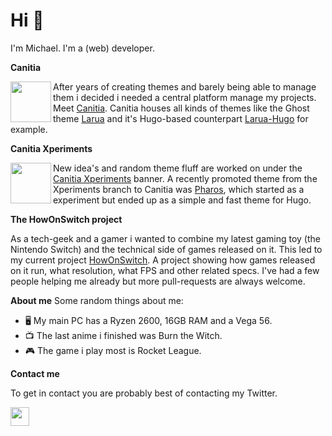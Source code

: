# Hi 👋

I'm Michael. I'm a (web) developer. 

**Canitia**

<a href="https://github.com/Canitia"><img height="65" align="left" src="https://github.com/boumannm/boumannm/blob/master/icon/logo.png?raw=true"></a>

After years of creating themes and barely being able to manage them i decided i needed a central platform manage my projects. Meet [Canitia](https://github.com/Canitia). Canitia houses all kinds of themes like the Ghost theme [Larua](https://github.com/Canitia/larua) and it's Hugo-based counterpart [Larua-Hugo](https://github.com/Canitia/larua-hugo) for example.

**Canitia Xperiments**

<a href="https://github.com/CanitiaX"><img height="65" align="left" src="https://github.com/boumannm/boumannm/blob/master/icon/logox.png?raw=true"></a>

New idea's and random theme fluff are worked on under the [Canitia Xperiments](https://github.com/CanitiaX) banner. A recently promoted theme from the Xperiments branch to Canitia was [Pharos](https://github.com/Canitia/pharos), which started as a experiment but ended up as a simple and fast theme for Hugo.

**The HowOnSwitch project**

As a tech-geek and a gamer i wanted to combine my latest gaming toy (the Nintendo Switch) and the technical side of games released on it. This led to my current project [HowOnSwitch](https://github.com/boumannm/switch). A project showing how games released on it run, what resolution, what FPS and other related specs. I've had a few people helping me already but more pull-requests are always welcome.

**About me**
Some random things about me: 
- 🖥️ My main PC has a Ryzen 2600, 16GB RAM and a Vega 56. 
- 📺 The last anime i finished was Burn the Witch.
- 🎮 The game i play most is Rocket League.

**Contact me**

To get in contact you are probably best of contacting my Twitter. 
<p>
<a href="https://twitter.com/boumannm"><img height="30" src="https://github.com/boumannm/boumannm/blob/master/icon/twitter.png?raw=true"></a>
</p>


<!--
**boumannm/boumannm** is a ✨ _special_ ✨ repository because its `README.md` (this file) appears on your GitHub profile.

Here are some ideas to get you started:

- 🔭 I’m currently working on ...
- 🌱 I’m currently learning ...
- 👯 I’m looking to collaborate on ...
- 🤔 I’m looking for help with ...
- 💬 Ask me about ...
- 📫 How to reach me: ...
- 😄 Pronouns: ...
- ⚡ Fun fact: ...
-->
